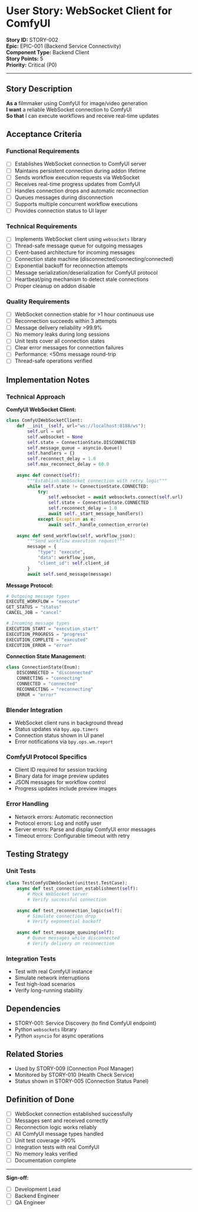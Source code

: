 # User Story: WebSocket Client for ComfyUI

**Story ID:** STORY-002  
**Epic:** EPIC-001 (Backend Service Connectivity)  
**Component Type:** Backend Client  
**Story Points:** 5  
**Priority:** Critical (P0)  

---

## Story Description

**As a** filmmaker using ComfyUI for image/video generation  
**I want** a reliable WebSocket connection to ComfyUI  
**So that** I can execute workflows and receive real-time updates  

## Acceptance Criteria

### Functional Requirements
- [ ] Establishes WebSocket connection to ComfyUI server
- [ ] Maintains persistent connection during addon lifetime
- [ ] Sends workflow execution requests via WebSocket
- [ ] Receives real-time progress updates from ComfyUI
- [ ] Handles connection drops and automatic reconnection
- [ ] Queues messages during disconnection
- [ ] Supports multiple concurrent workflow executions
- [ ] Provides connection status to UI layer

### Technical Requirements
- [ ] Implements WebSocket client using `websockets` library
- [ ] Thread-safe message queue for outgoing messages
- [ ] Event-based architecture for incoming messages
- [ ] Connection state machine (disconnected/connecting/connected)
- [ ] Exponential backoff for reconnection attempts
- [ ] Message serialization/deserialization for ComfyUI protocol
- [ ] Heartbeat/ping mechanism to detect stale connections
- [ ] Proper cleanup on addon disable

### Quality Requirements
- [ ] WebSocket connection stable for >1 hour continuous use
- [ ] Reconnection succeeds within 3 attempts
- [ ] Message delivery reliability >99.9%
- [ ] No memory leaks during long sessions
- [ ] Unit tests cover all connection states
- [ ] Clear error messages for connection failures
- [ ] Performance: <50ms message round-trip
- [ ] Thread-safe operations verified

## Implementation Notes

### Technical Approach

**ComfyUI WebSocket Client:**
```python
class ComfyUIWebSocketClient:
    def __init__(self, url="ws://localhost:8188/ws"):
        self.url = url
        self.websocket = None
        self.state = ConnectionState.DISCONNECTED
        self.message_queue = asyncio.Queue()
        self.handlers = {}
        self.reconnect_delay = 1.0
        self.max_reconnect_delay = 60.0
        
    async def connect(self):
        """Establish WebSocket connection with retry logic"""
        while self.state != ConnectionState.CONNECTED:
            try:
                self.websocket = await websockets.connect(self.url)
                self.state = ConnectionState.CONNECTED
                self.reconnect_delay = 1.0
                await self._start_message_handlers()
            except Exception as e:
                await self._handle_connection_error(e)
                
    async def send_workflow(self, workflow_json):
        """Send workflow execution request"""
        message = {
            "type": "execute",
            "data": workflow_json,
            "client_id": self.client_id
        }
        await self.send_message(message)
```

**Message Protocol:**
```python
# Outgoing message types
EXECUTE_WORKFLOW = "execute"
GET_STATUS = "status"
CANCEL_JOB = "cancel"

# Incoming message types  
EXECUTION_START = "execution_start"
EXECUTION_PROGRESS = "progress"
EXECUTION_COMPLETE = "executed"
EXECUTION_ERROR = "error"
```

**Connection State Management:**
```python
class ConnectionState(Enum):
    DISCONNECTED = "disconnected"
    CONNECTING = "connecting"
    CONNECTED = "connected"
    RECONNECTING = "reconnecting"
    ERROR = "error"
```

### Blender Integration
- WebSocket client runs in background thread
- Status updates via `bpy.app.timers`
- Connection status shown in UI panel
- Error notifications via `bpy.ops.wm.report`

### ComfyUI Protocol Specifics
- Client ID required for session tracking
- Binary data for image preview updates
- JSON messages for workflow control
- Progress updates include preview images

### Error Handling
- Network errors: Automatic reconnection
- Protocol errors: Log and notify user
- Server errors: Parse and display ComfyUI error messages
- Timeout errors: Configurable timeout with retry

## Testing Strategy

### Unit Tests
```python
class TestComfyUIWebSocket(unittest.TestCase):
    async def test_connection_establishment(self):
        # Mock WebSocket server
        # Verify successful connection
        
    async def test_reconnection_logic(self):
        # Simulate connection drop
        # Verify exponential backoff
        
    async def test_message_queuing(self):
        # Queue messages while disconnected
        # Verify delivery on reconnection
```

### Integration Tests
- Test with real ComfyUI instance
- Simulate network interruptions
- Test high-load scenarios
- Verify long-running stability

## Dependencies
- STORY-001: Service Discovery (to find ComfyUI endpoint)
- Python `websockets` library
- Python `asyncio` for async operations

## Related Stories
- Used by STORY-009 (Connection Pool Manager)
- Monitored by STORY-010 (Health Check Service)
- Status shown in STORY-005 (Connection Status Panel)

## Definition of Done
- [ ] WebSocket connection established successfully
- [ ] Messages sent and received correctly
- [ ] Reconnection logic works reliably
- [ ] All ComfyUI message types handled
- [ ] Unit test coverage >90%
- [ ] Integration tests with real ComfyUI
- [ ] No memory leaks verified
- [ ] Documentation complete

---

**Sign-off:**
- [ ] Development Lead
- [ ] Backend Engineer
- [ ] QA Engineer